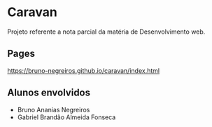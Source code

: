# Caravan
Projeto referente a nota parcial da matéria de Desenvolvimento web.

## Pages
https://bruno-negreiros.github.io/caravan/index.html

## Alunos envolvidos
- Bruno Ananias Negreiros
- Gabriel Brandão Almeida Fonseca
